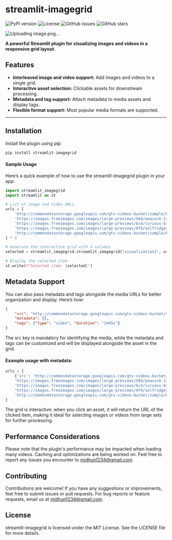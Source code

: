 # streamlit-imagegrid

![PyPI version](https://img.shields.io/pypi/v/streamlit-imagegrid?color=brightgreen)
![License](https://img.shields.io/github/license/midhunharikumar/streamlit-imagegrid)
![GitHub issues](https://img.shields.io/github/issues/midhunharikumar/streamlit-imagegrid)
![GitHub stars](https://img.shields.io/github/stars/midhunharikumar/streamlit-imagegrid)

![Uploading image.png…]()

**A powerful Streamlit plugin for visualizing images and videos in a responsive grid layout.**

## Features
- **Interleaved image and video support:** Add images and videos to a single grid.
- **Interactive asset selection:** Clickable assets for downstream processing.
- **Metadata and tag support:** Attach metadata to media assets and display tags.
- **Flexible format support:** Most popular media formats are supported.

---

## Installation

Install the plugin using pip:

```bash
pip install streamlit-imagegrid

```
#### Sample Usage
Here’s a quick example of how to use the streamlit-imagegrid plugin in your app:

```python
import streamlit_imagegrid
import streamlit as st

# List of image and video URLs
urls = [
    'http://commondatastorage.googleapis.com/gtv-videos-bucket/sample/ForBiggerEscapes.mp4',
    'https://images.freeimages.com/images/large-previews/56d/peacock-1169961.jpg',
    'https://images.freeimages.com/images/large-previews/bc4/curious-bird-1-1374322.jpg',
    'https://images.freeimages.com/images/large-previews/9f9/selfridges-2-1470748.jpg',
    'http://commondatastorage.googleapis.com/gtv-videos-bucket/sample/BigBuckBunny.mp4'
] * 2

# Generate the interactive grid with 4 columns
selected = streamlit_imagegrid.streamlit_imagegrid("visualization1", urls, 4, key='foo')

# Display the selected item
st.write(f"Selected item: {selected}")
```

## Metadata Support
You can also pass metadata and tags alongside the media URLs for better organization and display. Here’s how:

```json
{
    "src": "http://commondatastorage.googleapis.com/gtv-videos-bucket/sample/ForBiggerEscapes.mp4",
    "metadata": {},
    "tags": {"type": "video", "duration": "1m45s"}
}
```

The src key is mandatory for identifying the media, while the metadata and tags can be customized and will be displayed alongside the asset in the grid.

#### Example usage with metadata:

```python
urls = [
    {'src': 'http://commondatastorage.googleapis.com/gtv-videos-bucket/sample/ForBiggerEscapes.mp4', 'tags': {'type': 'video', 'duration': '1m45s'}},
    'https://images.freeimages.com/images/large-previews/56d/peacock-1169961.jpg',
    'https://images.freeimages.com/images/large-previews/bc4/curious-bird-1-1374322.jpg',
    'https://images.freeimages.com/images/large-previews/9f9/selfridges-2-1470748.jpg',
    'http://commondatastorage.googleapis.com/gtv-videos-bucket/sample/BigBuckBunny.mp4'
]
```

The grid is interactive: when you click an asset, it will return the URL of the clicked item, making it ideal for selecting images or videos from large sets for further processing.

## Performance Considerations
Please note that the plugin's performance may be impacted when loading many videos. Caching and optimizations are being worked on. Feel free to report any issues you encounter to midhun1234@gmail.com.

## Contributing
Contributions are welcome! If you have any suggestions or improvements, feel free to submit issues or pull requests. For bug reports or feature requests, email us at midhun1234@gmail.com.

## License
streamlit-imagegrid is licensed under the MIT License. See the LICENSE file for more details.
